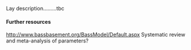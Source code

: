 Lay description………tbc

#### Further resources
http://www.bassbasement.org/BassModel/Default.aspx
Systematic review and meta-analysis of parameters?
